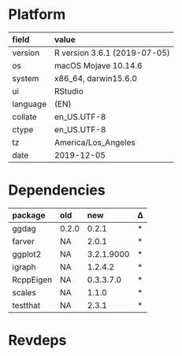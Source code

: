 # Platform

|field    |value                        |
|:--------|:----------------------------|
|version  |R version 3.6.1 (2019-07-05) |
|os       |macOS Mojave 10.14.6         |
|system   |x86_64, darwin15.6.0         |
|ui       |RStudio                      |
|language |(EN)                         |
|collate  |en_US.UTF-8                  |
|ctype    |en_US.UTF-8                  |
|tz       |America/Los_Angeles          |
|date     |2019-12-05                   |

# Dependencies

|package   |old   |new        |Δ  |
|:---------|:-----|:----------|:--|
|ggdag     |0.2.0 |0.2.1      |*  |
|farver    |NA    |2.0.1      |*  |
|ggplot2   |NA    |3.2.1.9000 |*  |
|igraph    |NA    |1.2.4.2    |*  |
|RcppEigen |NA    |0.3.3.7.0  |*  |
|scales    |NA    |1.1.0      |*  |
|testthat  |NA    |2.3.1      |*  |

# Revdeps

